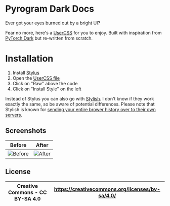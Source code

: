 # Pyrogram Dark Docs

Ever got your eyes burned out by a bright UI?

Fear no more, here's a [UserCSS] for you to enjoy. Built with inspiration from [PyTorch Dark][PyTorch] but re-written from scratch.

# Installation

1. Install [Stylus]
2. Open the [UserCSS file](pyrogram-dark-docs.user.css)
3. Click on "Raw" above the code
4. Click on "Install Style" on the left

Instead of Stylus you can also go with [Stylish]. I don't know if they work exactly the same, so be aware of potential differences.
Please note that Stylish is known for [sending your entire brower history over to their own servers][StylishTech].

## Screenshots

| Before | After |
| --- | --- |
| ![Before](https://i.imgur.com/u0TLVqb.png) | ![After](https://i.imgur.com/hZ2pF49.png) |

## License

| Creative Commons - CC BY-SA 4.0 | https://creativecommons.org/licenses/by-sa/4.0/ |
| --- | --- |

[UserCSS]: https://github.com/openstyles/stylus/wiki/Usercss#what-is-usercss
[PyTorch]: https://userstyles.org/styles/140001/pytorch-docs-dark
[Stylus]: https://github.com/openstyles/stylus
[Stylish]: https://userstyles.org/
[StylishWiki]: https://en.wikipedia.org/wiki/Stylish#Privacy_issues
[StylishTech]: https://robertheaton.com/2018/07/02/stylish-browser-extension-steals-your-internet-history/
